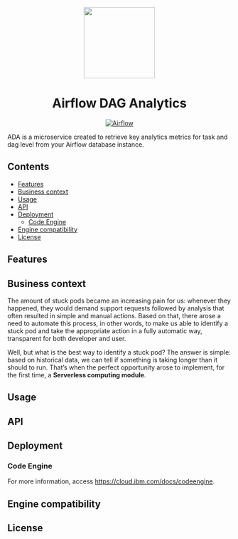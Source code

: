 <p align="center">
    <img src="https://media.github.ibm.com/user/376942/files/7bb5fe80-231a-11ed-8440-8c14e1e3c289" height="160">
    <h1 align="center">Airflow DAG Analytics</h1>
</p>

<p align="center">
  <a href="https://airflow.apache.org/">
    <img alt="Airflow" src="https://img.shields.io/static/v1?label=MADE+FOR&message=AIRFLOW&color=017CEE&logo=Apache+Airflow" />
  </a>
</p>

<!-- <h2><img height="20" src="https://media.github.ibm.com/user/376942/files/ebc48480-231a-11ed-8b70-30e2b8893504">&nbsp;&nbsp;What is ADA?</h2> -->

ADA is a microservice created to retrieve key analytics metrics for task and dag level from your Airflow database instance.

<h2>Contents</h2>

- [Features](#features)
- [Business context](#business-context)
- [Usage](#usage)
- [API](#api)
- [Deployment](#deployment)
	- [Code Engine](#code-engine)
- [Engine compatibility](#engine-compatibility)
- [License](#license)

<h2>Features</h2>

<h2>Business context</h2>

The amount of stuck pods became an increasing pain for us: whenever they happened, they would demand support requests followed by analysis that often resulted in simple and manual actions. Based on that, there arose a need to automate this process, in other words, to make us able to identify a stuck pod and take the appropriate action in a fully automatic way, transparent for both developer and user.

Well, but what is the best way to identify a stuck pod? The answer is simple: based on historical data, we can tell if something is taking longer than it should to run. That’s when the perfect opportunity arose to implement, for the first time, a **Serverless computing module**.

<h2>Usage</h2>

<h2>API</h2>

<h2>Deployment</h2>

<h3>Code Engine</h3>

For more information, access https://cloud.ibm.com/docs/codeengine.

<h2>Engine compatibility</h2>

<h2>License</h2>